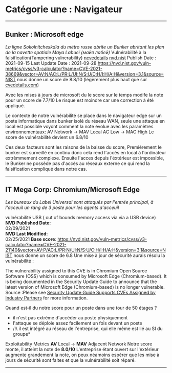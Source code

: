 # Catégorie une : Navigateur
--- 
## Bunker : Microsoft edge
*La ligne Sokolnitcheskaïa du métro russe abrite un Bunker abritant les plan de la navette spatiale Maya Labueï (майя лабей)*
Vulnérabilité à la falsification(Tampering vulnerability)
[ncvedetails](https://www.cvedetails.com/cve/CVE-2021-38669/)
[nvd.nist](https://nvd.nist.gov/vuln/detail/CVE-2021-38669)
Publish Date : 2021-09-15 
Last Update Date : 2021-09-28
https://nvd.nist.gov/vuln-metrics/cvss/v3-calculator?name=CVE-2021-38669&vector=AV:N/AC:L/PR:L/UI:N/S:U/C:H/I:H/A:H&version=3.1&source=NIST
nous donne un score de 8.8/10
(légèrement plus haut que sur [cvedetails.com](https://www.cvedetails.com/cve/CVE-2021-38669/))

Avec les mises à jours de microsoft  du le score sur le temps modife la note pour un score de 7.7/10
Le risque est moindre car une correction à été appliqué. 

Le contexte de notre vulnérabilité se place dans le navigateur edge sur un poste informatique dans bunker isolé du réseau WAN, seule une attaque en local est possible voyont comment la note évolue avec les paramètres environnementaux:
AV Network -> MAV Local
AC Low -> MAC High
Le score de vulnérabilité devient un 6.8/10

Ces deux facteurs sont les raisons de la baisse du score, Premièrement le bunker est surveillé en continu donc cela rend l'accès en local à l'ordinateur extrèmmement complexe.
Ensuite l'acces depuis l'éxtérieur est impossible, le Bunker ne possède pas d'accès au réseaux externe ce qui rend la falsification compliqué dans notre cas.

---

## IT Mega Corp: Chromium/Microsoft Edge
*Les bureaux du Label Universal sont attaqués par l'entrée principal, à l'acceuil un rang de 3 poste pour les agents d'acceuil*

vulnérabilité USB ( out of bounds memory access via via a USB device)
**NVD Published Date:**  
02/09/2021  
**NVD Last Modified:**  
02/25/2021
 **Base score**:
 https://nvd.nist.gov/vuln-metrics/cvss/v3-calculator?name=CVE-2021-21140&vector=AV:P/AC:L/PR:N/UI:N/S:U/C:H/I:H/A:H&version=3.1&source=NIST 
nous donne un score de 6.8
Une mise à jour de sécurité aurais résolu la vulnérabilité :
>
The vulnerability assigned to this CVE is in Chromium Open Source Software (OSS) which is consumed by Microsoft Edge (Chromium-based). It is being documented in the Security Update Guide to announce that the latest version of Microsoft Edge (Chromium-based) is no longer vulnerable. 
Source :Please see [Security Update Guide Supports CVEs Assigned by Industry Partners](https://msrc-blog.microsoft.com/2021/01/13/security-update-guide-supports-cves-assigned-by-industry-partners/) for more information.

Quand est-il du notre score pour un poste dans une tour de 50 étages ?
* il n'est pas extrème d'accéder au poste physiquement
* l'attaque se déploie assez facilement un fois devant un poste
* /!\ il est intégré au réseau de l'entreprise, qui elle même est lié au SI du groupe*

Exploitability Metrics
**AV** Local -> **MAV** Adjacent Network
Notre score monte, il atteint la note de **8.0/10**
L'entreprise étant ouvert sur l'extérieur augmente grandement la note, on peux néamoins espérer que les mise à jours de sécurité sont faites et que la vulnérabilité soit réparé. 

---